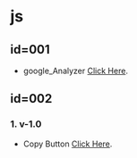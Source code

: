 # js

## id=001
- google_Analyzer [Click Here](https://github.com/samsonkiran02/p/tree/main/script/js/id%3D002/v-1.0).                                              
## id=002
### 1. v-1.0
- Copy Button [Click Here](https://github.com/samsonkiran02/p/tree/main/script/js/id%3D002/v-1.0).

